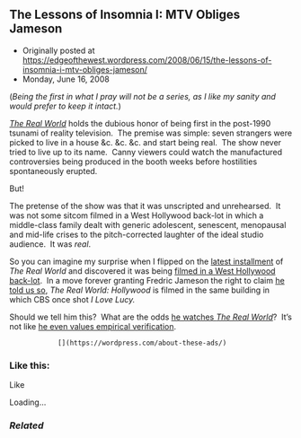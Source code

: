 ## The Lessons of Insomnia I: MTV Obliges Jameson

 * Originally posted at https://edgeofthewest.wordpress.com/2008/06/15/the-lessons-of-insomnia-i-mtv-obliges-jameson/
 * Monday, June 16, 2008

(_Being the first in what I pray will not be a series, as I like my sanity and would prefer to keep it intact._)

_[The Real World](http://en.wikipedia.org/wiki/The\_Real\_World)_ holds the dubious honor of being first in the post-1990 tsunami of reality television.  The premise was simple: seven strangers were picked to live in a house &c. &c. &c. and start being real.  The show never tried to live up to its name.  Canny viewers could watch the manufactured controversies being produced in the booth weeks before hostilities spontaneously erupted.  

But!

The pretense of the show was that it was unscripted and unrehearsed.  It was not some sitcom filmed in a West Hollywood back-lot in which a middle-class family dealt with generic adolescent, senescent, menopausal and mid-life crises to the pitch-corrected laughter of the ideal studio audience.  It was _real_.  

So you can imagine my surprise when I flipped on the [latest installment](http://en.wikipedia.org/wiki/The\_Real\_World:\_Hollywood) of _The Real World_ and discovered it was being [filmed in a West Hollywood back-lot](http://www.realworldhouses.com/realworld20.html).  In a move forever granting Fredric Jameson the right to claim [he told us so](http://www.amazon.com/exec/obidos/ASIN/0822310902/diesekoschmar-20), _The Real World: Hollywood_ is filmed in the same building in which CBS once shot _I Love Lucy._ 

Should we tell him this?  What are the odds [he watches _The Real World_](http://acephalous.typepad.com/acephalous/2008/06/sleep-is-for-th.html)?  It’s not like [he even values empirical verification](http://www.thevalve.org/go/valve/article/positivism\_vs\_materialism/).

		

			

				[](https://wordpress.com/about-these-ads/)
				

					
				

			

		

### Like this:

Like

 
Loading...

[]()

### _Related_

